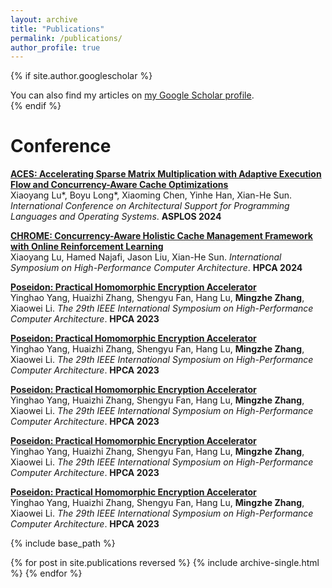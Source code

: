 ```yaml
---
layout: archive
title: "Publications"
permalink: /publications/
author_profile: true
---
```


{% if site.author.googlescholar %}
  <div class="wordwrap">You can also find my articles on <a href="{{site.author.googlescholar}}">my Google Scholar profile</a>.</div>
{% endif %}

# Conference
<b>[ACES: Accelerating Sparse Matrix Multiplication with Adaptive Execution Flow and Concurrency-Aware Cache Optimizations](../publications/ASPLOS24)</b><br>
Xiaoyang Lu</b>\*, Boyu Long\*, Xiaoming Chen, Yinhe Han, Xian-He Sun.
<i>International Conference on Architectural Support for Programming Languages and Operating Systems</i>. <b>ASPLOS 2024</b>

<b>[CHROME: Concurrency-Aware Holistic Cache Management Framework with Online Reinforcement Learning ](../publications/HPCA2024)</b><br>
Xiaoyang Lu</b>, Hamed Najafi, Jason Liu, Xian-He Sun.
<i>International Symposium on High-Performance Computer Architecture</i>. <b>HPCA 2024</b>

<b>[Poseidon: Practical Homomorphic Encryption Accelerator](../publications/HPCA2023-2)</b><br>
Yinghao Yang, Huaizhi Zhang, Shengyu Fan, Hang Lu, <b>Mingzhe Zhang</b>, Xiaowei Li.
<i>The 29th IEEE International Symposium on High-Performance Computer Architecture</i>. <b>HPCA 2023</b>

<b>[Poseidon: Practical Homomorphic Encryption Accelerator](../publications/HPCA2023-2)</b><br>
Yinghao Yang, Huaizhi Zhang, Shengyu Fan, Hang Lu, <b>Mingzhe Zhang</b>, Xiaowei Li.
<i>The 29th IEEE International Symposium on High-Performance Computer Architecture</i>. <b>HPCA 2023</b>

<b>[Poseidon: Practical Homomorphic Encryption Accelerator](../publications/HPCA2023-2)</b><br>
Yinghao Yang, Huaizhi Zhang, Shengyu Fan, Hang Lu, <b>Mingzhe Zhang</b>, Xiaowei Li.
<i>The 29th IEEE International Symposium on High-Performance Computer Architecture</i>. <b>HPCA 2023</b>

<b>[Poseidon: Practical Homomorphic Encryption Accelerator](../publications/HPCA2023-2)</b><br>
Yinghao Yang, Huaizhi Zhang, Shengyu Fan, Hang Lu, <b>Mingzhe Zhang</b>, Xiaowei Li.
<i>The 29th IEEE International Symposium on High-Performance Computer Architecture</i>. <b>HPCA 2023</b>

<b>[Poseidon: Practical Homomorphic Encryption Accelerator](../publications/HPCA2023-2)</b><br>
Yinghao Yang, Huaizhi Zhang, Shengyu Fan, Hang Lu, <b>Mingzhe Zhang</b>, Xiaowei Li.
<i>The 29th IEEE International Symposium on High-Performance Computer Architecture</i>. <b>HPCA 2023</b>




{% include base_path %}

{% for post in site.publications reversed %}
  {% include archive-single.html %}
{% endfor %}
